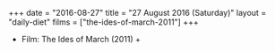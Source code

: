 +++
date = "2016-08-27"
title = "27 August 2016 (Saturday)"
layout = "daily-diet"
films = ["the-ides-of-march-2011"]
+++


* Film: The Ides of March (2011) +
